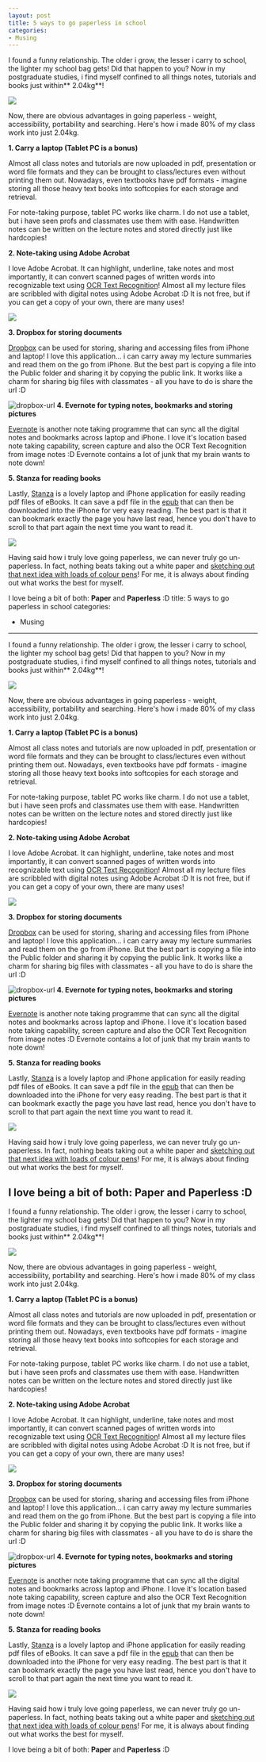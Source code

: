 ---layout: posttitle: 5 ways to go paperless in schoolcategories:- Musing---I found a funny relationship. The older i grow, the lesser i carry to school, the lighter my school bag gets! Did that happen to you? Now in my postgraduate studies, i find myself confined to all things notes, tutorials and books just within** 2.04kg**!![](/img/paperless-graph.jpg)Now, there are obvious advantages in going paperless - weight, accessibility, portability and searching. Here's how i made 80% of my class work into just 2.04kg.**1. Carry a laptop (Tablet PC is a bonus)**Almost all class notes and tutorials are now uploaded in pdf, presentation or word file formats and they can be brought to class/lectures even without printing them out. Nowadays, even textbooks have pdf formats - imagine storing all those heavy text books into softcopies for each storage and retrieval.For note-taking purpose, tablet PC works like charm. I do not use a tablet, but i have seen profs and classmates use them with ease. Handwritten notes can be written on the lecture notes and stored directly just like hardcopies!**2. Note-taking using Adobe Acrobat**I love Adobe Acrobat. It can highlight, underline, take notes and most importantly, it can convert scanned pages of written words into recognizable text using [OCR Text Recognition](http://en.wikipedia.org/wiki/Optical_character_recognition)! Almost all my lecture files are scribbled with digital notes using Adobe Acrobat :D It is not free, but if you can get a copy of your own, there are many uses!![](/img/ocrAcrobat.jpg)**3. Dropbox for storing documents**[Dropbox](https://www.dropbox.com) can be used for storing, sharing and accessing files from iPhone and laptop! I love this application... i can carry away my lecture summaries and read them on the go from iPhone. But the best part is copying a file into the Public folder and sharing it by copying the public link. It works like a charm for sharing big files with classmates - all you have to do is share the url :D![dropbox-url](/img/dropbox-url.jpg "dropbox-url") **4. Evernote for typing notes, bookmarks and storing pictures**[Evernote](http://www.evernote.com/) is another note taking programme that can sync all the digital notes and bookmarks across laptop and iPhone. I love it's location based note taking capability, screen capture and also the OCR Text Recognition from image notes :D Evernote contains a lot of junk that my brain wants to note down!**5. Stanza for reading books**Lastly, [Stanza](http://www.lexcycle.com/) is a lovely laptop and iPhone application for easily reading pdf files of eBooks. It can save a pdf file in the [epub](http://en.wikipedia.org/wiki/EPUB) that can then be downloaded into the iPhone for very easy reading. The best part is that it can bookmark exactly the page you have last read, hence you don't have to scroll to that part again the next time you want to read it.![](/img/epub-format.jpg)Having said how i truly love going paperless, we can never truly go un-paperless. In fact, nothing beats taking out a white paper and [sketching out that next idea with loads of colour pens](/stationery/)! For me, it is always about finding out what works the best for myself.I love being a bit of both: **Paper** and **Paperless** :Dtitle: 5 ways to go paperless in schoolcategories:- Musing---I found a funny relationship. The older i grow, the lesser i carry to school, the lighter my school bag gets! Did that happen to you? Now in my postgraduate studies, i find myself confined to all things notes, tutorials and books just within** 2.04kg**!![](/img/paperless-graph.jpg)Now, there are obvious advantages in going paperless - weight, accessibility, portability and searching. Here's how i made 80% of my class work into just 2.04kg.**1. Carry a laptop (Tablet PC is a bonus)**Almost all class notes and tutorials are now uploaded in pdf, presentation or word file formats and they can be brought to class/lectures even without printing them out. Nowadays, even textbooks have pdf formats - imagine storing all those heavy text books into softcopies for each storage and retrieval.For note-taking purpose, tablet PC works like charm. I do not use a tablet, but i have seen profs and classmates use them with ease. Handwritten notes can be written on the lecture notes and stored directly just like hardcopies!**2. Note-taking using Adobe Acrobat**I love Adobe Acrobat. It can highlight, underline, take notes and most importantly, it can convert scanned pages of written words into recognizable text using [OCR Text Recognition](http://en.wikipedia.org/wiki/Optical_character_recognition)! Almost all my lecture files are scribbled with digital notes using Adobe Acrobat :D It is not free, but if you can get a copy of your own, there are many uses!![](/img/ocrAcrobat.jpg)**3. Dropbox for storing documents**[Dropbox](https://www.dropbox.com) can be used for storing, sharing and accessing files from iPhone and laptop! I love this application... i can carry away my lecture summaries and read them on the go from iPhone. But the best part is copying a file into the Public folder and sharing it by copying the public link. It works like a charm for sharing big files with classmates - all you have to do is share the url :D![dropbox-url](/img/dropbox-url.jpg "dropbox-url") **4. Evernote for typing notes, bookmarks and storing pictures**[Evernote](http://www.evernote.com/) is another note taking programme that can sync all the digital notes and bookmarks across laptop and iPhone. I love it's location based note taking capability, screen capture and also the OCR Text Recognition from image notes :D Evernote contains a lot of junk that my brain wants to note down!**5. Stanza for reading books**Lastly, [Stanza](http://www.lexcycle.com/) is a lovely laptop and iPhone application for easily reading pdf files of eBooks. It can save a pdf file in the [epub](http://en.wikipedia.org/wiki/EPUB) that can then be downloaded into the iPhone for very easy reading. The best part is that it can bookmark exactly the page you have last read, hence you don't have to scroll to that part again the next time you want to read it.![](/img/epub-format.jpg)Having said how i truly love going paperless, we can never truly go un-paperless. In fact, nothing beats taking out a white paper and [sketching out that next idea with loads of colour pens](/stationery/)! For me, it is always about finding out what works the best for myself.I love being a bit of both: **Paper** and **Paperless** :D---I found a funny relationship. The older i grow, the lesser i carry to school, the lighter my school bag gets! Did that happen to you? Now in my postgraduate studies, i find myself confined to all things notes, tutorials and books just within** 2.04kg**!![](/img/paperless-graph.jpg)Now, there are obvious advantages in going paperless - weight, accessibility, portability and searching. Here's how i made 80% of my class work into just 2.04kg.**1. Carry a laptop (Tablet PC is a bonus)**Almost all class notes and tutorials are now uploaded in pdf, presentation or word file formats and they can be brought to class/lectures even without printing them out. Nowadays, even textbooks have pdf formats - imagine storing all those heavy text books into softcopies for each storage and retrieval.For note-taking purpose, tablet PC works like charm. I do not use a tablet, but i have seen profs and classmates use them with ease. Handwritten notes can be written on the lecture notes and stored directly just like hardcopies!**2. Note-taking using Adobe Acrobat**I love Adobe Acrobat. It can highlight, underline, take notes and most importantly, it can convert scanned pages of written words into recognizable text using [OCR Text Recognition](http://en.wikipedia.org/wiki/Optical_character_recognition)! Almost all my lecture files are scribbled with digital notes using Adobe Acrobat :D It is not free, but if you can get a copy of your own, there are many uses!![](/img/ocrAcrobat.jpg)**3. Dropbox for storing documents**[Dropbox](https://www.dropbox.com) can be used for storing, sharing and accessing files from iPhone and laptop! I love this application... i can carry away my lecture summaries and read them on the go from iPhone. But the best part is copying a file into the Public folder and sharing it by copying the public link. It works like a charm for sharing big files with classmates - all you have to do is share the url :D![dropbox-url](/img/dropbox-url.jpg "dropbox-url") **4. Evernote for typing notes, bookmarks and storing pictures**[Evernote](http://www.evernote.com/) is another note taking programme that can sync all the digital notes and bookmarks across laptop and iPhone. I love it's location based note taking capability, screen capture and also the OCR Text Recognition from image notes :D Evernote contains a lot of junk that my brain wants to note down!**5. Stanza for reading books**Lastly, [Stanza](http://www.lexcycle.com/) is a lovely laptop and iPhone application for easily reading pdf files of eBooks. It can save a pdf file in the [epub](http://en.wikipedia.org/wiki/EPUB) that can then be downloaded into the iPhone for very easy reading. The best part is that it can bookmark exactly the page you have last read, hence you don't have to scroll to that part again the next time you want to read it.![](/img/epub-format.jpg)Having said how i truly love going paperless, we can never truly go un-paperless. In fact, nothing beats taking out a white paper and [sketching out that next idea with loads of colour pens](/stationery/)! For me, it is always about finding out what works the best for myself.I love being a bit of both: **Paper** and **Paperless** :D